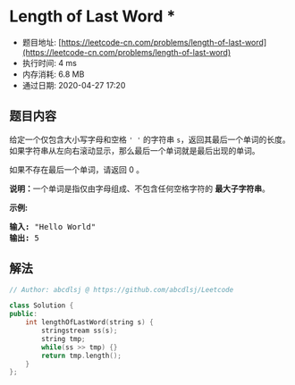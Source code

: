 # Length of Last Word *
- 题目地址: [https://leetcode-cn.com/problems/length-of-last-word](https://leetcode-cn.com/problems/length-of-last-word)
- 执行时间: 4 ms
- 内存消耗: 6.8 MB
- 通过日期: 2020-04-27 17:20

## 题目内容
<p>给定一个仅包含大小写字母和空格 <code>' '</code> 的字符串 <code>s</code>，返回其最后一个单词的长度。如果字符串从左向右滚动显示，那么最后一个单词就是最后出现的单词。</p>

<p>如果不存在最后一个单词，请返回 0 。</p>

<p><strong>说明：</strong>一个单词是指仅由字母组成、不包含任何空格字符的 <strong>最大子字符串</strong>。</p>



<p><strong>示例:</strong></p>

<pre><strong>输入:</strong> "Hello World"
<strong>输出:</strong> 5
</pre>


## 解法
```cpp
// Author: abcdlsj @ https://github.com/abcdlsj/Leetcode

class Solution {
public:
    int lengthOfLastWord(string s) {
        stringstream ss(s);
        string tmp;
        while(ss >> tmp) {} 
        return tmp.length();
    }
};

```
